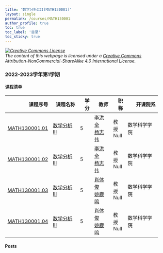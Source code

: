 ```yaml
---
title: '数学分析III[MATH130001]'
layout: single
permalink: /courses/MATH130001
author_profile: true
toc: true
toc_label: '目录'
toc_sticky: true
---
```



<div class='notice--warning'>
	<p><i><a rel='license' href='http://creativecommons.org/licenses/by-nc-sa/4.0/'><img alt='Creative Commons License' style='border-width:0' src='https://i.creativecommons.org/l/by-nc-sa/4.0/88x31.png' /></a><br /> The content of this webpage is licensed under a <a rel='license' href='http://creativecommons.org/licenses/by-nc-sa/4.0/'>Creative Commons Attribution-NonCommercial-ShareAlike 4.0 International License</a>.</i></p>
</div>

### 2022-2023学年第1学期


#### 课程清单

<div style='text-align: center;' id='MATH130001_2223F'> <table id='MATH130001_2223F_table'>
  <thead>
    <tr style="text-align: right;">
      <th>课程序号</th>
      <th>课程名称</th>
      <th>学分</th>
      <th>教师</th>
      <th>职称</th>
      <th>开课院系</th>
    </tr>
  </thead>
  <tbody>
    <tr>
      <td><a href='https://fdu-math.github.io/courses/class-id/MATH130001-01'>MATH130001.01</a></td>
      <td><a href='https://fdu-math.github.io/courses/MATH130001'>数学分析III</a></td>
      <td>5</td>
      <td><a href='https://fdu-math.github.io/teachers/李洪全'>李洪全</a><br /><a href='https://fdu-math.github.io/teachers/杨志伟'>杨志伟</a></td>
      <td>教授<br />Null</td>
      <td>数学科学学院</td>
    </tr>
    <tr>
      <td><a href='https://fdu-math.github.io/courses/class-id/MATH130001-02'>MATH130001.02</a></td>
      <td><a href='https://fdu-math.github.io/courses/MATH130001'>数学分析III</a></td>
      <td>5</td>
      <td><a href='https://fdu-math.github.io/teachers/李洪全'>李洪全</a><br /><a href='https://fdu-math.github.io/teachers/杨志伟'>杨志伟</a></td>
      <td>教授<br />Null</td>
      <td>数学科学学院</td>
    </tr>
    <tr>
      <td><a href='https://fdu-math.github.io/courses/class-id/MATH130001-03'>MATH130001.03</a></td>
      <td><a href='https://fdu-math.github.io/courses/MATH130001'>数学分析III</a></td>
      <td>5</td>
      <td><a href='https://fdu-math.github.io/teachers/肖体俊'>肖体俊</a><br /><a href='https://fdu-math.github.io/teachers/姚鹿鸣'>姚鹿鸣</a></td>
      <td>教授<br />Null</td>
      <td>数学科学学院</td>
    </tr>
    <tr>
      <td><a href='https://fdu-math.github.io/courses/class-id/MATH130001-04'>MATH130001.04</a></td>
      <td><a href='https://fdu-math.github.io/courses/MATH130001'>数学分析III</a></td>
      <td>5</td>
      <td><a href='https://fdu-math.github.io/teachers/肖体俊'>肖体俊</a><br /><a href='https://fdu-math.github.io/teachers/姚鹿鸣'>姚鹿鸣</a></td>
      <td>教授<br />Null</td>
      <td>数学科学学院</td>
    </tr>
  </tbody>
</table></div>

#### Posts

